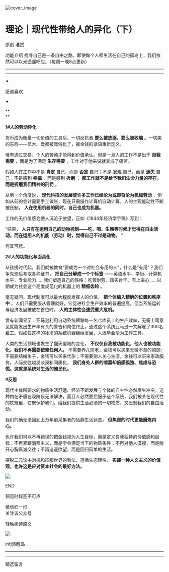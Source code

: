 ![cover_image](https://mmbiz.qlogo.cn/mmbiz_jpg/DZCdtia4bJxqeAdT84ATqGDNNuSib2toK14uSeQxiaqHemaubJTUjft0zFHsIb8R9YI3P8EbMG8zX2e7SvA13PFtA/0?wx_fmt=jpeg)

# 理论｜现代性带给人的异化（下）

原创 淮然

功能介绍 找寻自己是一条自由之路。即使每个人都生活在自己的孤岛上，我们依然可以以光遥遥呼应。（每周一晚8点更新）

---

---

✦

感谢喜欢

✦

\*\*  
\*\*

**1#人的劳动异化**

货币成为衡量一切价值的工具后，一切反抗者 **要么被放逐，要么被收编** 。一切美的东西——艺术、爱都被庸俗化了，被金钱的话语重新定义。

唯有通过交易，个人的劳动才能得到价值承认。但是一旦人的工作不是出于 **自我需要** ，而是为了满足 **生存需要** ，工作对于他来说就变成了痛苦。

假如人在工作中不是 **肯定** 自己，而是 **否定** 自己；不是 **发现** 自己，而是 **迷失** 自己；不是感到 **幸福** ，而是感到
**折磨** ； **那工作就不是给予我们生命力量的存在，而是折磨我们精神的刑罚** 。

从另一个角度说， **现代科技的发展使许多工作已经沦为或即将沦为机械劳动**
，例如从前的会计需要手工做账，现在只需操作计算机自动计算，人的主观能动性不断被压制， **人在使用机器的同时，自己也成为机器。**

工作的无价值感会使人沉沦于欲望，正如《1844年经济学手稿》写到：

“结果， **人只有在运用自己的动物机制——吃、喝、生殖等时候才觉得在自由活动，而在运用人的机能（劳动）时，觉得自己不过是动物。** ”

何其可悲。

**2#人的功能化与面具化**

从孩提时代起，我们就被教育“要成为一个对社会有用的人”，什么是“有用”？我们争先恐后考取各种证书， **把自己分解成一个个标签**
——英语水平、学历、计算机水平、专业能力……我们塑造自己的性格：吃苦耐劳、踏实肯干、有上进心……以期成为社会这个高度规范化的机器上的 **精细齿轮** 。

毫无疑问，现代制度可以最大程度发挥人的价值， **把个体编入精确的位置和秩序中**
，人们只需要服从管理就好，它促进社会生产效率的普遍提高，但当系统运转与经济发展被放在首位时， **人的主体性会遭受重大危机。**

曾有新闻显示：亚马逊利用自动系统跟踪每一名仓库员工的生产效率，无需上司意见就能发出生产率有关的警告和岗位终止，通过这个系统亚马逊一共解雇了300名雇工。假如任这样的冰冷的系统机器继续发展，人迟早会沦为工作工具。

人类的生活领域也发生了翻天覆地的变化， **不仅仅自我被功能化，他人也被功能化，我们不再需要依赖任何人。**
不需要养儿防老，金钱可以买来无微不至的照顾;不需要结婚生子，金钱可以买来代孕；不需要别人关心生活，金钱可以买来家政服务。人际交往越发淡漠和同质化，
**我们身处人群的喧嚣却倍感孤独、焦虑与恐慌。这就是系统对生活的殖民化。**

**#反思**

现代主体所要求的物质生活舒适、经济不断发展与个体的自主性必然发生冲突，这种内在矛盾在现阶段无法解决，而且人必然要屈服于这个系统，我们被关在现代性的铁笼里，它既保护我们，给我们提供生活必须的一切物质，又压制我们的自由活动。

我们的确无法回到上万年前采集者的恬静生活状态， **但焦虑的时代更能磨炼内心。**

也许我们可以不再错误的把金钱视为人生目标，而是定义自我独特的价值感和目标；不再紧跟消费主义，而是学会满足当下的物质条件；不再对他人漠视，而是敞开心胸真诚交往；不再追逐欲望，而是回归简单的生活。

摆脱二元论中对抗和征服世界的看法，遵循生态理性， **实践一种人文主义的价值观，也许这是应对资本社会的最好方法。**

![](https://mmbiz.qpic.cn/mmbiz_gif/7FiadXCUBpqt43ySAFleQonQAWQDMwvCPOiaiaFlUYSG8ibicVqc4d5rBa4niaAWr9DmauJ43FCich2gaNDU6PiaKZQf6w/640?wx_fmt=gif)

END

预览时标签不可点

微信扫一扫  
关注该公众号

轻触阅读原文

![](http://mmbiz.qpic.cn/mmbiz_png/DZCdtia4bJxpcRrqEcIicNn7icChObS1Eqm6u2hlN1LGAHvlMHZg6O2a3A47KdeC6IqvVTuryNZQpDFQ1LX3JvT9w/0?wx_fmt=png)

infj清醒岛

---

---

精选留言
